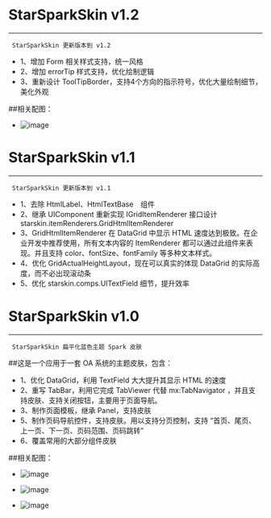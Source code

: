 StarSparkSkin v1.2
=====
-----
` StarSparkSkin 更新版本到 v1.2`

  * 1、增加 Form 相关样式支持，统一风格
  * 2、增加 errorTip 样式支持，优化绘制逻辑
  * 3、重新设计 ToolTipBorder，支持4个方向的指示符号，优化大量绘制细节，美化外观
  
##相关配图：
  * ![image](https://git.oschina.net/starfire/StarSparkSkin/raw/master/tip.png?dir=0&filepath=tip.png&oid=4b17f1af7ca465561cd9e8ec5c49836a9db998e8&sha=cd1e36f1ab57a5db51374be7db956d6fa91acfe5)


StarSparkSkin v1.1
=====
-----
` StarSparkSkin 更新版本到 v1.1`

  * 1、去除 HtmlLabel、HtmlTextBase　组件
  * 2、继承 UIComponent 重新实现 IGridItemRenderer 接口设计 starskin.itemRenderers.GridHtmlItemRenderer
  * 3、GridHtmlItemRenderer 在 DataGrid 中显示 HTML 速度达到极致。在企业开发中推荐使用，所有文本内容的 ItemRenderer 都可以通过此组件来表现。并且支持 color、fontSize、fontFamily 等多种文本样式。
  * 4、优化 GridActualHeightLayout，现在可以真实的体现 DataGrid 的实际高度，而不必出现滚动条
  * 5、优化 starskin.comps.UITextField 细节，提升效率

StarSparkSkin v1.0
=====
-----

` StarSparkSkin 扁平化蓝色主题 Spark 皮肤`

##这是一个应用于一套 OA 系统的主题皮肤，包含：
  * 1、优化 DataGrid，利用 TextField 大大提升其显示 HTML 的速度
  * 2、重写 TabBar，利用它完成 TabViewer 代替 mx:TabNavigator ，并且支持皮肤、支持关闭按钮，主要用于页面导航。
  * 3、制作页面模板，继承 Panel，支持皮肤
  * 5、制作页码导航控件，支持皮肤。用以支持分页控制，支持 “首页、尾页、上一页、下一页、页码范围、页码跳转”
  * 6、覆盖常用的大部分组件皮肤

##相关配图：
  * ![image](https://git.oschina.net/starfire/StarSparkSkin/raw/master/0.png?dir=0&filepath=0.png&oid=208ed44decdf142ebb8d07aa03e86e1b69071e7c&sha=a44469869c546da2fb53d25e13de3cb822848559)

  * ![image](http://git.oschina.net/starfire/StarSparkSkin/raw/master/1.jpg?dir=0&filepath=1.jpg&oid=c7e5599a69b5edcd2740208e2569837daedfee6f&sha=781ca9976008433a0c3cef6b4ed08ed8ccf5062c)
  
  * ![image](http://git.oschina.net/starfire/StarSparkSkin/raw/master/2.jpg?dir=0&filepath=2.jpg&oid=2287838d626ae9884da38cb11764dc213c08266b&sha=781ca9976008433a0c3cef6b4ed08ed8ccf5062c)